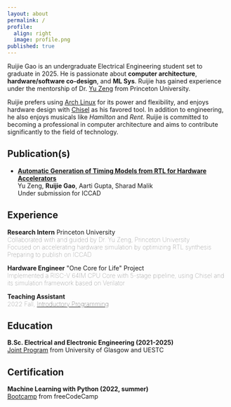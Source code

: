```yaml
---
layout: about
permalink: /
profile:
  align: right
  image: profile.png
published: true
---
```



Ruijie Gao is an undergraduate Electrical Engineering student set to graduate in 2025. He is passionate about **computer architecture**, **hardware/software co-design**, and **ML Sys**. Ruijie has gained experience under the mentorship of Dr. [Yu Zeng](https://yuzeng2333.github.io) from Princeton University.

Ruijie prefers using [Arch Linux](https://archlinux.org/) for its power and flexibility, and enjoys hardware design with [Chisel](https://www.chisel-lang.org/) as his favored tool. In addition to engineering, he also enjoys musicals like _Hamilton_ and _Rent_. Ruijie is committed to becoming a professional in computer architecture and aims to contribute significantly to the field of technology.

## Publication(s)
- <u><b>Automatic Generation of Timing Models from RTL for Hardware Accelerators</b></u>   
  Yu Zeng, **Ruijie Gao**, Aarti Gupta, Sharad Malik       
  Under submission for ICCAD


## Experience
**Research Intern** Princeton University   
<span style="font-weight: 100; color: rgba(51, 51, 51, 0.8)">Collaborated with and guided by Dr. Yu Zeng, Princeton University    
Focused on accelerating hardware simulation by optimizing RTL synthesis        
Preparing to publish on ICCAD </span>

**Hardware Engineer** "One Core for Life" Project     
<span style="font-weight: 100; color: rgba(51, 51, 51, 0.8)">Implemented a RISC-V 64IM CPU Core with 5-stage pipeline, using Chisel and its simulation framework based on Verilator    </span>

**Teaching Assistant**                
<span style="font-weight: 100; color: rgba(51, 51, 51, 0.8)">2022 Fall, [Introductory Programming](https://www.gla.ac.uk/coursecatalogue/course/?code=UESTC1005)   </span>


## Education
**B.Sc. Electrical and Electronic Engineering (2021-2025)**     
[Joint Program](https://www.gla.ac.uk/undergraduate/degrees/electronicselectricaluestc/) from University of Glasgow and UESTC     


## Certification
**Machine Learning with Python (2022, summer)**           
[Bootcamp](https://www.freecodecamp.org/learn/machine-learning-with-python/) from freeCodeCamp




